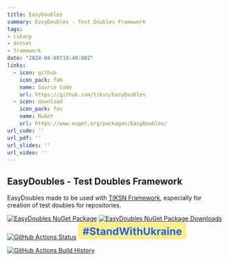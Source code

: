 ```yaml
---
title: EasyDoubles
summary: EasyDoubles - Test Doubles Framework
tags:
- csharp
- dotnet
- framework
date: "2024-04-08T19:40:00Z"
links:
  - icon: github
    icon_pack: fab
    name: Source Code
    url: https://github.com/tiksn/EasyDoubles
  - icon: download
    icon_pack: fas
    name: NuGet
    url: https://www.nuget.org/packages/EasyDoubles/
url_code: ''
url_pdf: ''
url_slides: ''
url_video: ''
---
```



## EasyDoubles - Test Doubles Framework

EasyDoubles made to be used with [TIKSN Framework](https://github.com/tiksn/TIKSN-Framework), especially for creation of test doubles for repositories.

[![EasyDoubles NuGet Package](https://img.shields.io/nuget/v/EasyDoubles.svg)](https://www.nuget.org/packages/EasyDoubles/) [![EasyDoubles NuGet Package Downloads](https://img.shields.io/nuget/dt/EasyDoubles)](https://www.nuget.org/packages/EasyDoubles) [![GitHub Actions Status](https://github.com/tiksn/EasyDoubles/workflows/Build/badge.svg?branch=main)](https://github.com/tiksn/EasyDoubles/actions) [![StandWithUkraine](https://raw.githubusercontent.com/vshymanskyy/StandWithUkraine/main/badges/StandWithUkraine.svg)](https://github.com/vshymanskyy/StandWithUkraine/blob/main/docs/README.md)

[![GitHub Actions Build History](https://buildstats.info/github/chart/tiksn/EasyDoubles?branch=main&includeBuildsFromPullRequest=false)](https://github.com/tiksn/EasyDoubles/actions)

